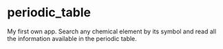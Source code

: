 # periodic_table
My first own app. Search any chemical element by its symbol and read all the information available in the periodic table.

